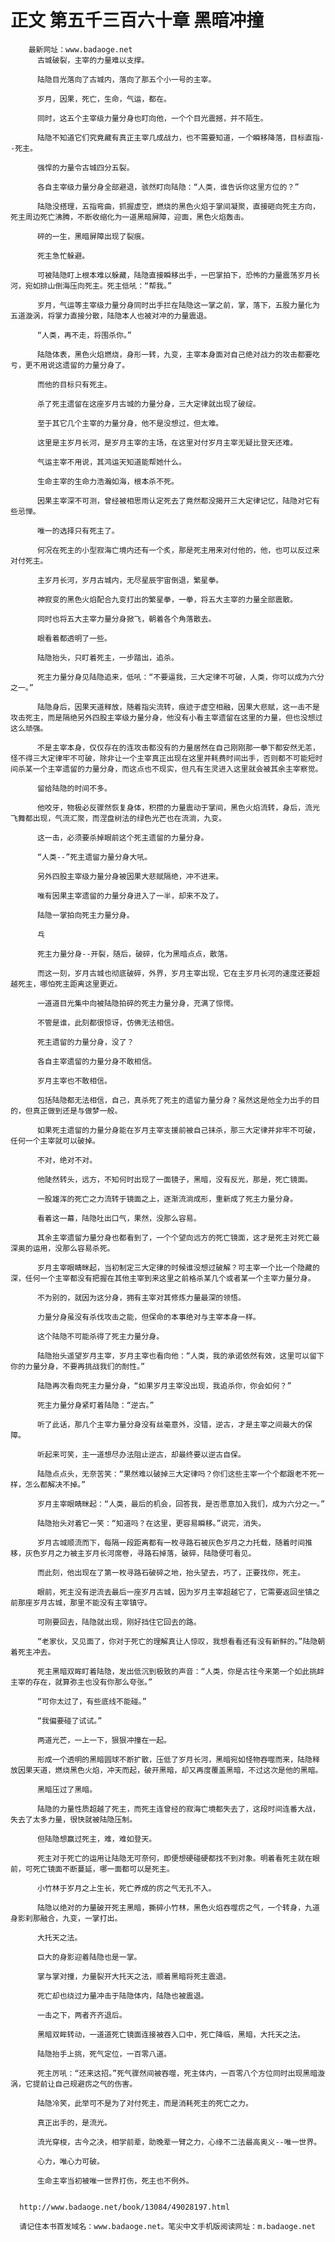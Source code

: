 # 正文 第五千三百六十章 黑暗冲撞
        最新网址：www.badaoge.net
          古城破裂，主宰的力量难以支撑。
      
          陆隐目光落向了古城内，落向了那五个小一号的主宰。
      
          岁月，因果，死亡，生命，气运，都在。
      
          同时，这五个主宰级力量分身也盯向他，一个个目光震撼，并不陌生。
      
          陆隐不知道它们究竟藏有真正主宰几成战力，也不需要知道，一个瞬移降落，目标直指--死主。
      
          强悍的力量令古城四分五裂。
      
          各自主宰级力量分身全部避退，骇然盯向陆隐：“人类，谁告诉你这里方位的？”
      
          陆隐没搭理，五指弯曲，抓握虚空，燃烧的黑色火焰于掌间凝聚，直接砸向死主方向，死主周边死亡沸腾，不断收缩化为一道黑暗屏障，迎面，黑色火焰轰击。
      
          砰的一生，黑暗屏障出现了裂痕。
      
          死主急忙躲避。
      
          可被陆隐盯上根本难以躲藏，陆隐直接瞬移出手，一巴掌拍下，恐怖的力量震荡岁月长河，宛如排山倒海压向死主。死主低吼：“帮我。”
      
          岁月，气运等主宰级力量分身同时出手拦在陆隐这一掌之前，掌，落下，五股力量化为五道漩涡，将掌力直接分散，陆隐本人也被对冲的力量震退。
      
          “人类，再不走，将围杀你。”
      
          陆隐体表，黑色火焰燃烧，身形一转，九变，主宰本身面对自己绝对战力的攻击都要吃亏，更不用说这遗留的力量分身了。
      
          而他的目标只有死主。
      
          杀了死主遗留在这座岁月古城的力量分身，三大定律就出现了破绽。
      
          至于其它几个主宰的力量分身，他不是没想过，但太难。
      
          这里是主岁月长河，是岁月主宰的主场，在这里对付岁月主宰无疑比登天还难。
      
          气运主宰不用说，其鸿运天知道能帮她什么。
      
          生命主宰的生命力浩瀚如海，根本杀不死。
      
          因果主宰深不可测，曾经被相思雨认定死去了竟然都没揭开三大定律记忆，陆隐对它有些忌惮。
      
          唯一的选择只有死主了。
      
          何况在死主的小型寂海亡境内还有一个炙，那是死主用来对付他的，他，也可以反过来对付死主。
      
          主岁月长河，岁月古城内，无尽星辰宇宙倒退，繁星拳。
      
          神寂变的黑色火焰配合九变打出的繁星拳，一拳，将五大主宰的力量全部震散。
      
          同时也将五大主宰力量分身掀飞，朝着各个角落散去。
      
          眼看着都透明了一些。
      
          陆隐抬头，只盯着死主，一步踏出，追杀。
      
          死主力量分身见陆隐追来，低吼：“不要逼我，三大定律不可破，人类，你可以成为六分之一。”
      
          陆隐身后，因果天道释放，随着指尖流转，痕迹于虚空相融，因果大悲赋，这一击不是攻击死主，而是隔绝另外四股主宰级力量分身，他没有小看主宰遗留在这里的力量，但也没想过这么顽强。
      
          不是主宰本身，仅仅存在的连攻击都没有的力量居然在自己刚刚那一拳下都安然无恙，怪不得三大定律牢不可破，除非让一个主宰真正出现在这里并耗费时间出手，否则都不可能短时间杀某一个主宰遗留的力量分身，而这点也不现实，但凡有生灵进入这里就会被其余主宰察觉。
      
          留给陆隐的时间不多。
      
          他咬牙，物极必反骤然恢复身体，积攒的力量震动于掌间，黑色火焰流转，身后，流光飞舞都出现，气流汇聚，而涅盘树法的绿色光芒也在流淌，九变。
      
          这一击，必须要杀掉眼前这个死主遗留的力量分身。
      
          “人类--”死主遗留力量分身大吼。
      
          另外四股主宰级力量分身被因果大悲赋隔绝，冲不进来。
      
          唯有因果主宰遗留的力量分身进入了一半，却来不及了。
      
          陆隐一掌拍向死主力量分身。
      
          乓
      
          死主力量分身--开裂，随后，破碎，化为黑暗点点，散落。
      
          而这一刻，岁月古城也彻底破碎，外界，岁月主宰出现，它在主岁月长河的速度还要超越死主，哪怕死主距离这里更近。
      
          一道道目光集中向被陆隐拍碎的死主力量分身，充满了惊愕。
      
          不管是谁，此刻都很惊讶，仿佛无法相信。
      
          死主遗留的力量分身，没了？
      
          各自主宰遗留的力量分身不敢相信。
      
          岁月主宰也不敢相信。
      
          包括陆隐都无法相信，自己，真杀死了死主的遗留力量分身？虽然这是他全力出手的目的，但真正做到还是与做梦一般。
      
          如果死主遗留的力量分身能在岁月主宰支援前被自己抹杀，那三大定律并非牢不可破，任何一个主宰就可以破掉。
      
          不对，绝对不对。
      
          他陡然转头，远方，不知何时出现了一面镜子，黑暗，没有反光，那是，死亡镜面。
      
          一股雄浑的死亡之力流转于镜面之上，逐渐流淌成形，重新成了死主力量分身。
      
          看着这一幕，陆隐吐出口气，果然，没那么容易。
      
          其余主宰遗留力量分身也都看到了，一个个望向远方的死亡镜面，这才是死主对死亡最深奥的运用，没那么容易杀死。
      
          岁月主宰眼睛眯起，当初制定三大定律的时候谁没想过破解？可主宰一个比一个隐藏的深，任何一个主宰都没有把握在其他主宰到来这里之前格杀某几个或者某一个主宰力量分身。
      
          不为别的，就因为这分身，拥有主宰对其修炼力量最深的领悟。
      
          力量分身虽没有杀伐攻击之能，但保命的本事绝对与主宰本身一样。
      
          这个陆隐不可能杀得了死主力量分身。
      
          陆隐抬头遥望岁月主宰，岁月主宰也看向他：“人类，我的承诺依然有效，这里可以留下你的力量分身，不要再挑战我们的耐性。”
      
          陆隐再次看向死主力量分身，“如果岁月主宰没出现，我追杀你，你会如何？”
      
          死主力量分身紧盯着陆隐：“逆古。”
      
          听了此话，那几个主宰力量分身没有丝毫意外，没错，逆古，才是主宰之间最大的保障。
      
          听起来可笑，主一道想尽办法阻止逆古，却最终要以逆古自保。
      
          陆隐点点头，无奈苦笑：“果然难以破掉三大定律吗？你们这些主宰一个个都跟老不死一样，怎么都解决不掉。”
      
          岁月主宰眼睛眯起：“人类，最后的机会，回答我，是否愿意加入我们，成为六分之一。”
      
          陆隐抬头对着它一笑：“知道吗？在这里，更容易瞬移。”说完，消失。
      
          岁月古城顺流而下，每隔一段距离都有一枚寻路石被灰色岁月之力托载，随着时间推移，灰色岁月之力被主岁月长河席卷，寻路石掉落，破碎，陆隐便可看见。
      
          而此刻，他出现在了第一枚寻路石破碎之地，抬头望去，巧了，正要找你，死主。
      
          眼前，死主没有逆流去最后一座岁月古城，因为岁月主宰超越它了，它需要返回坐镇之前那座岁月古城，那里不能没有主宰镇守。
      
          可刚要回去，陆隐就出现，刚好挡住它回去的路。
      
          “老家伙，又见面了，你对于死亡的理解真让人惊叹，我想看看还有没有新鲜的。”陆隐朝着死主冲去。
      
          死主黑暗双眸盯着陆隐，发出低沉到极致的声音：“人类，你是古往今来第一个如此挑衅主宰的存在，就算弥主也没有你那么夸张。”
      
          “可你太过了，有些底线不能碰。”
      
          “我偏要碰了试试。”
      
          两道光芒，一上一下，狠狠冲撞在一起。
      
          形成一个透明的黑暗圆球不断扩散，压低了岁月长河，黑暗宛如怪物吞噬而来，陆隐释放因果天道，燃烧黑色火焰，冲天而起，破开黑暗，却又再度覆盖黑暗，不过这次是他的黑暗。
      
          黑暗压过了黑暗。
      
          陆隐的力量性质超越了死主，而死主连曾经的寂海亡境都失去了，这段时间连番大战，失去了太多力量，很快就被陆隐压制。
      
          但陆隐想赢过死主，难，难如登天。
      
          死主对于死亡的运用让陆隐无可奈何，即便想硬碰硬都找不到对象。明着看死主就在眼前，可死亡镜面不断蔓延，哪一面都可以是死主。
      
          小竹林于岁月之上生长，死亡养成的疠之气无孔不入。
      
          陆隐以绝对的力量破开死主黑暗，撕碎小竹林，黑色火焰吞噬疠之气，一个转身，九道身影刹那融合，九变，一掌打出。
      
          大托天之法。
      
          巨大的身影迎着陆隐也是一掌。
      
          掌与掌对撞，力量裂开大托天之法，顺着黑暗将死主震退。
      
          死亡却也绕过力量冲击于陆隐体内，陆隐也被震退。
      
          一击之下，两者齐齐退后。
      
          黑暗双眸转动，一道道死亡镜面连接被吞入口中，死亡降临，黑暗，大托天之法。
      
          陆隐抬手上挑，死气定位，一百零八道。
      
          死主厉吼：“还来这招。”死气骤然间被吞噬，死主体内，一百零八个方位同时出现黑暗漩涡，它提前让自己规避疠之气的伤害。
      
          陆隐冷笑，此举可不是为了对付死主，而是消耗死主的死亡之力。
      
          真正出手的，是流光。
      
          流光穿梭，古今之决，相学前辈，助晚辈一臂之力，心缘不二法最高奥义--唯一世界。
      
          心力，唯心力可破。
      
          生命主宰当初被唯一世界打伤，死主也不例外。
      
      
      http://www.badaoge.net/book/13084/49028197.html
      
      请记住本书首发域名：www.badaoge.net。笔尖中文手机版阅读网址：m.badaoge.net